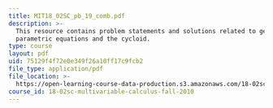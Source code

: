 ```yaml
---
title: MIT18_02SC_pb_19_comb.pdf
description: >-
  This resource contains problem statements and solutions related to general
  parametric equations and the cycloid.
type: course
layout: pdf
uid: 75129f4f72e0e349f26a10ff17c9fcb2
file_type: application/pdf
file_location: >-
  https://open-learning-course-data-production.s3.amazonaws.com/18-02sc-multivariable-calculus-fall-2010/75129f4f72e0e349f26a10ff17c9fcb2_MIT18_02SC_pb_19_comb.pdf
course_id: 18-02sc-multivariable-calculus-fall-2010
---
```

